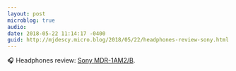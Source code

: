 ```yaml
---
layout: post
microblog: true
audio: 
date: 2018-05-22 11:14:17 -0400
guid: http://mjdescy.micro.blog/2018/05/22/headphones-review-sony.html
---
```

🎧 Headphones review: [Sony MDR-1AM2/B](https://www.amazon.com/review/RFS8V3M6O5RUK/).
